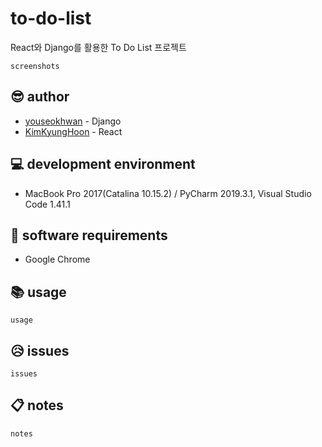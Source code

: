# to-do-list

React와 Django를 활용한 To Do List 프로젝트

~~~
screenshots
~~~

## 😎 author

- [youseokhwan](https://github.com/youseokhwan) - Django
- [KimKyungHoon](https://github.com/hoonkk) - React

## 💻 development environment

- MacBook Pro 2017(Catalina 10.15.2) / PyCharm 2019.3.1, Visual Studio Code 1.41.1

## 📀 software requirements

- Google Chrome

## 📚 usage

~~~
usage
~~~

## 😥 issues

~~~
issues
~~~

## 📋 notes

~~~
notes
~~~
